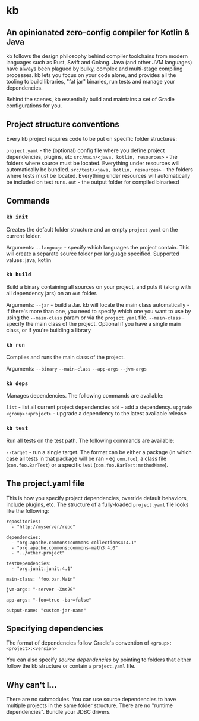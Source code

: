 # kb
## An opinionated zero-config compiler for Kotlin & Java

kb follows the design philosophy behind compiler toolchains from modern languages such as Rust, Swift and Golang. Java (and other JVM languages) have always been plagued by bulky, complex and multi-stage compiling processes. kb lets you focus on your code alone, and provides all the tooling to build libraries, "fat jar" binaries, run tests and manage your dependencies.

Behind the scenes, kb essentially build and maintains a set of Gradle configurations for you.


## Project structure conventions

Every kb project requires code to be put on specific folder structures:

`project.yaml` - the (optional) config file where you define project dependencies, plugins, etc
`src/main/<java, kotlin, resources>` - the folders where source must be located. Everything under resources will automatically be bundled.
`src/test/<java, kotlin, resources>` - the folders where tests must be located. Everything under resources will automatically be included on test runs.
`out` - the output folder for compiled binariesd

## Commands

### `kb init`
Creates the default folder structure and an empty `project.yaml` on the current folder.

Arguments:
  `--language` - specify which languages the project contain. This will create a separate source folder per language specified. Supported values: java, kotlin

### `kb build`
Build a binary containing all sources on your project, and puts it (along with all dependency jars) on an `out` folder.

Arguments:
  `--jar` - build a Jar. kb will locate the main class automatically - if there's more than one, you need to specify which one you want to use by using the `--main-class` param or via the `project.yaml` file.
  `--main-class` - specify the main class of the project. Optional if you have a single main class, or if you're building a library


### `kb run`
Compiles and runs the main class of the project.

Arguments:
  `--binary`
  `--main-class`
  `--app-args`
  `--jvm-args`


### `kb deps`
Manages dependencies. The following commands are available:

  `list` - list all current project dependencies
  `add` - add a dependency. 
  `upgrade <group>:<project>` - upgrade a dependency to the latest available release


### `kb test`
Run all tests on the test path. The following commands are available:

  `--target` - run a single target. The format can be either a package (in which case all tests in that package will be ran - eg `com.foo`), a class file (`com.foo.BarTest`) or a specific test (`com.foo.BarTest:methodName`).


## The project.yaml file

This is how you specify project dependencies, override default behaviors, include plugins, etc. The structure of a fully-loaded `project.yaml` file looks like the following:

```
repositories:
  - "http://myserver/repo" 

dependencies:
  - "org.apache.commons:commons-collections4:4.1"
  - "org.apache.commons:commons-math3:4.0"
  - "../other-project"

testDependencies:
  - "org.junit:junit:4.1"

main-class: "foo.bar.Main"

jvm-args: "-server -Xms2G"

app-args: "-foo=true -bar=false"

output-name: "custom-jar-name"
```

## Specifying dependencies
The format of dependencies follow Gradle's convention of `<group>:<project>:<version>`

You can also specify _source dependencies_ by pointing to folders that either follow the kb structure or contain a `project.yaml` file.

## Why can't I...
There are no submodules. You can use source dependencies to have multiple projects in the same folder structure.
There are no "runtime dependencies". Bundle your JDBC drivers.